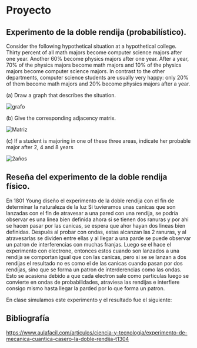 # Proyecto

## Experimento de la doble rendija (probabilístico).
Consider the following hypothetical situation at a hypothetical college.
Thirty percent of all math majors become computer science majors after one
year. Another 60% become physics majors after one year. After a year, 70% of
the physics majors become math majors and 10% of the physics majors become
computer science majors. In contrast to the other departments, computer science
students are usually very happy: only 20% of them become math majors and 20%
become physics majors after a year.

(a) Draw a graph that describes the situation.

![grafo](https://user-images.githubusercontent.com/60082907/77282679-980c6780-6c98-11ea-8550-0342a74062fe.PNG)

(b) Give the corresponding adjacency matrix.

![Matriz](https://user-images.githubusercontent.com/60082907/77283099-9f804080-6c99-11ea-8044-c425f55c90ba.PNG)

(c) If a student is majoring in one of these three areas, indicate her probable major after 2, 4 and 8 years

![2años](https://user-images.githubusercontent.com/60082907/77283484-744a2100-6c9a-11ea-8296-2a9d5c2f7a62.PNG)

## Reseña del experimento de la doble rendija físico.

En 1801 Young diseño el experimento de la doble rendija con el fin de determinar la naturaleza de la luz
Si tuvieramos unas canicas que son lanzadas con el fin de atravesar a una pared con una rendija, se podría 
observar es una linea bien definida ahora si se tienen dos ranuras y por ahi se hacen pasar por las canicas, se 
espera que ahor hayan dos lineas bien definidas.
Después al probar con ondas, estas alcanzan las 2 ranuras, y al atravesarlas se dividen entre ellas y al llegar a una
parde se puede observar un patron de interferencias con muchas franjas.
Luego se el hace el experimento con electrone, entonces estos cuando son lanzados a una rendija se comportan igual 
que con las canicas, pero si se se lanzan a dos rendijas el resultado no es como el de las canicas cuando pasan por dos 
rendijas, sino que se forma un patron de interderencias como las ondas. Esto se acasiona debido a que cada electron sale
como particulas luego se convierte en ondas de probabilidades, atraviesa las rendijas e interfiere consigo mismo hasta llegar 
la parded por lo que forma un patron.

En clase simulamos este experimento y el resultado fue el siguiente:







## Bibliografía

https://www.aulafacil.com/articulos/ciencia-y-tecnologia/experimento-de-mecanica-cuantica-casero-la-doble-rendija-t1304








